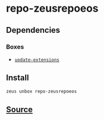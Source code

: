 
repo-zeusrepoeos 
====================




## Dependencies
### Boxes
* [`update-extensions`](update-extensions.md)




## Install
```bash
zeus unbox repo-zeusrepoeos
```







## [Source](https://github.com/liquidapps-io/zeus-sdk/tree/master/boxes/groups/undefined/repo-zeusrepoeos)
